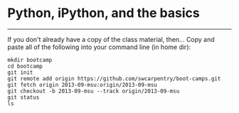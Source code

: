 # Python, iPython, and the basics

* * * * *

If you don't already have a copy of the class material, then...
Copy and paste all of the following into your command line (in home dir):

    mkdir bootcamp
    cd bootcamp
    git init
    git remote add origin https://github.com/swcarpentry/boot-camps.git
    git fetch origin 2013-09-msu:origin/2013-09-msu
    git checkout -b 2013-09-msu --track origin/2013-09-msu
    git status
    ls

